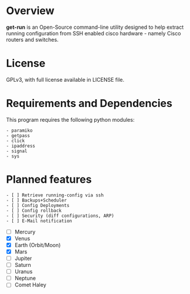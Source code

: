# Overview #

**get-run** is an Open-Source command-line utility designed to help extract 
running configuration from SSH enabled cisco hardware - namely Cisco routers and 
switches.

# License #

GPLv3, with full license available in LICENSE file.

# Requirements and Dependencies #

This program requires the following python modules:

    - paramiko
    - getpass
    - click
    - ipaddress
    - signal
    - sys

# Planned features # 

	- [ ] Retrieve running-config via ssh
	- [ ] Backups+Scheduler
	- [ ] Config Deployments
	- [ ] Config rollback
	- [ ] Security (diff configurations, ARP)
	- [ ] E-Mail notification
- [ ] Mercury
- [x] Venus
- [x] Earth (Orbit/Moon)
- [x] Mars
- [ ] Jupiter
- [ ] Saturn
- [ ] Uranus
- [ ] Neptune
- [ ] Comet Haley
